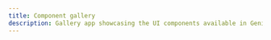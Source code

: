 ```yaml
---
title: Component gallery
description: Gallery app showcasing the UI components available in Genie and code snippets to use them.
---
```


<IframeLoader src="https://apps.peregimenez.com/gallery" />
